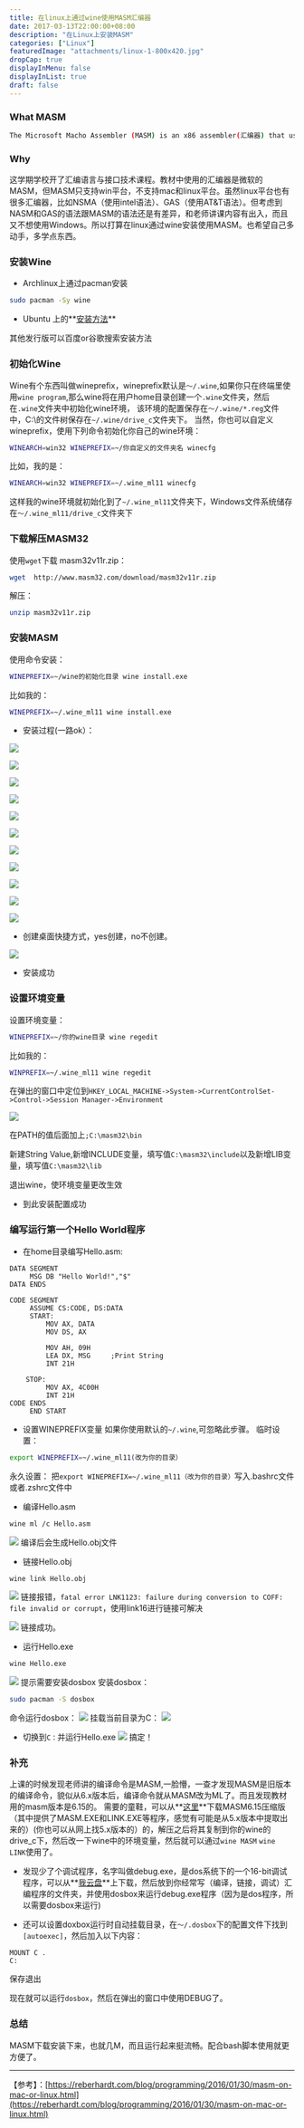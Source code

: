 ```yaml
---
title: 在linux上通过wine使用MASM汇编器
date: 2017-03-13T22:00:00+08:00
description: "在Linux上安装MASM"
categories: ["Linux"]
featuredImage: "attachments/linux-1-800x420.jpg"
dropCap: true
displayInMenu: false
displayInList: true
draft: false
---
```


### What MASM

```bash
The Microsoft Macho Assembler (MASM) is an x86 assembler(汇编器) that uses the Intel syntax for MS-DOS and Microsoft Windows. Beginning with MASM 8.0 there are two versions of the assembler - one for 16-bit and 32-bit assembly sources, and another (ML64) for 64-bit sources only.
```

### Why

这学期学校开了汇编语言与接口技术课程。教材中使用的汇编器是微软的MASM，但MASM只支持win平台，不支持mac和linux平台。虽然linux平台也有很多汇编器，比如NSMA（使用intel语法）、GAS（使用AT&T语法）。但考虑到NASM和GAS的语法跟MASM的语法还是有差异，和老师讲课内容有出入，而且又不想使用Windows。所以打算在linux通过wine安装使用MASM。也希望自己多动手，多学点东西。

### 安装Wine

- Archlinux上通过pacman安装
```bash
sudo pacman -Sy wine
```

- Ubuntu 上的**[安装方法](https://wiki.winehq.org/Ubuntu)**

其他发行版可以百度or谷歌搜索安装方法



<!-- more -->




### 初始化Wine

Wine有个东西叫做wineprefix，wineprefix默认是`～/.wine`,如果你只在终端里使用`wine program`,那么wine将在用户home目录创建一个`.wine`文件夹，然后在`.wine`文件夹中初始化wine环境， 该环境的配置保存在`～/.wine/*.reg`文件中，C:\的文件树保存在`~/.wine/drive_c`文件夹下。
当然，你也可以自定义wineprefix，使用下列命令初始化你自己的wine环境：
```bash
WINEARCH=win32 WINEPREFIX=~/你自定义的文件夹名 winecfg
```
比如，我的是：
```bash
WINEARCH=win32 WINEPREFIX=~/.wine_ml11 winecfg
```

这样我的wine环境就初始化到了`~/.wine_ml11`文件夹下，Windows文件系统储存在`～/.wine_ml11/drive_c`文件夹下
### 下载解压MASM32

使用`wget`下载 masm32v11r.zip：
```bash
wget  http://www.masm32.com/download/masm32v11r.zip
```

解压：
```bash
unzip masm32v11r.zip
```

### 安装MASM

使用命令安装：
```bash
WINEPREFIX=~/wine的初始化目录 wine install.exe
```
比如我的：
```bash
WINEPREFIX=~/.wine_ml11 wine install.exe
```

- 安装过程(一路ok）：

 ![](/attachments/masm-install/masm-install-1.png)

 ![](/attachments/masm-install/masm-install-2.png)
 
 ![](/attachments/masm-install/masm-install-3.png)

 ![](/attachments/masm-install/masm-install-4.png)
 
 ![](/attachments/masm-install/masm-install-5.png)

 ![](/attachments/masm-install/masm-install-6.png)
 
 ![](/attachments/masm-install/masm-install-7.png)
 
 ![](/attachments/masm-install/masm-install-8.png)
 
 ![](/attachments/masm-install/masm-install-9.png)

 ![](/attachments/masm-install/masm-install-10.png)

 ![](/attachments/masm-install/masm-install-11.png)

- 创建桌面快捷方式，yes创建，no不创建。

 ![](/attachments/masm-install/masm-install-12.png)
 
 - 安装成功


### 设置环境变量

设置环境变量：
```bash
WINEPREFIX=~/你的wine目录 wine regedit
```
比如我的：
```bash
WINPREFIX=~/.wine_ml11 wine regedit
```
在弹出的窗口中定位到`HKEY_LOCAL_MACHINE->System->CurrentControlSet->Control->Session Manager->Environment`

 ![](/attachments/masm-install/masm-install-13.png)
 
 
在PATH的值后面加上`;C:\masm32\bin`

新建String Value,新增INCLUDE变量，填写值`C:\masm32\include`以及新增LIB变量，填写值`C:\masm32\lib`

退出wine，使环境变量更改生效

- 到此安装配置成功

### 编写运行第一个Hello World程序

- 在home目录编写Hello.asm:
```x86asm
DATA SEGMENT
     MSG DB "Hello World!","$"
DATA ENDS

CODE SEGMENT
     ASSUME CS:CODE, DS:DATA
	 START:
	     MOV AX, DATA
		 MOV DS, AX

         MOV AH, 09H
		 LEA DX, MSG     ;Print String
		 INT 21H

	STOP:
	     MOV AX, 4C00H
		 INT 21H
CODE ENDS
     END START
```

- 设置WINEPREFIX变量
如果你使用默认的`~/.wine`,可忽略此步骤。
临时设置：
```bash
export WINEPREFIX=~/.wine_ml11(改为你的目录）
```
  永久设置：
把`export WINEPREFIX=~/.wine_ml11（改为你的目录）`写入.bashrc文件或者.zshrc文件中

- 编译Hello.asm
```bash
wine ml /c Hello.asm
```
 ![](/attachments/masm-install/masm-install-14.png)
编译后会生成Hello.obj文件

- 链接Hello.obj
```bash
wine link Hello.obj
```
  ![](/attachments/masm-install/masm-install-15.png)
链接报错，`fatal error LNK1123: failure during conversion to COFF: file invalid or corrupt`，使用link16进行链接可解决

  ![](/attachments/masm-install/masm-install-16.png)
链接成功。

- 运行Hello.exe
```bash
wine Hello.exe
```
  ![](/attachments/masm-install/masm-install-17.png)
提示需要安装dosbox
安装dosbox：
```bash
sudo pacman -S dosbox
```
  命令运行dosbox：
![](/attachments/masm-install/masm-install-18.png)
挂载当前目录为C：
![](/attachments/masm-install/masm-install-19.png)

- 切换到`C：`并运行Hello.exe
![](/attachments/masm-install/masm-install-20.png)
搞定！

### 补充
上课的时候发现老师讲的编译命令是MASM,一脸懵，一查才发现MASM是旧版本的编译命令，貌似从6.x版本后，编译命令就从MASM改为ML了。而且发现教材用的masm版本是6.15的。
  需要的童鞋，可以从**[这里](http://www2.hawaii.edu/~pager/312/masm%20615.ZIP)**下载MASM6.15压缩版（其中提供了MASM.EXE和LINK.EXE等程序，感觉有可能是从5.x版本中提取出来的）(你也可以从网上找5.x版本的）的，解压之后将其复制到你的wine的drive_c下，然后改一下wine中的环境变量，然后就可以通过`wine MASM` `wine LINK`使用了。
  
- 发现少了个调试程序，名字叫做debug.exe，是dos系统下的一个16-bit调试程序，可以从**[我云盘](https://pan.baidu.com/s/1jHAlmL4)**上下载，然后放到你经常写（编译，链接，调试）汇编程序的文件夹，并使用dosbox来运行debug.exe程序（因为是dos程序，所以需要dosbox来运行)

- 还可以设置doxbox运行时自动挂载目录，在`～/.dosbox`下的配置文件下找到`[autoexec]`，然后加入以下内容：
```dos
MOUNT C .
C:
```
保存退出

现在就可以运行`dosbox`，然后在弹出的窗口中使用DEBUG了。

### 总结
MASM下载安装下来，也就几M，而且运行起来挺流畅。配合bash脚本使用就更方便了。

---
【参考】：[https://reberhardt.com/blog/programming/2016/01/30/masm-on-mac-or-linux.html](https://reberhardt.com/blog/programming/2016/01/30/masm-on-mac-or-linux.html)

